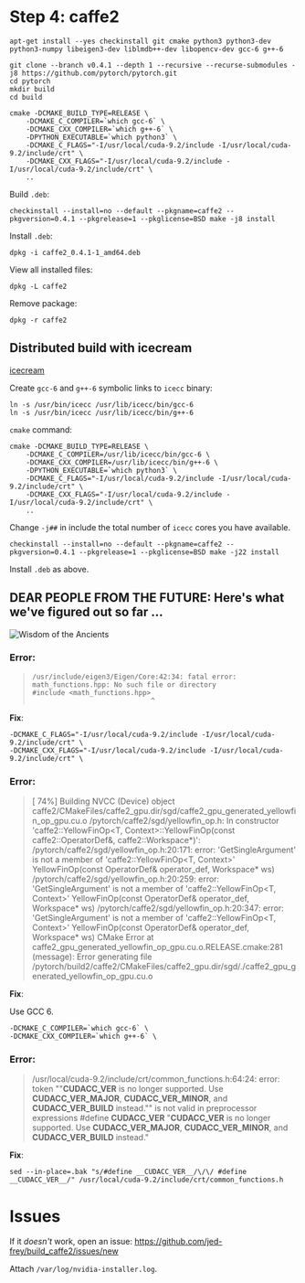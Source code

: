 # Step 4: caffe2

    apt-get install --yes checkinstall git cmake python3 python3-dev python3-numpy libeigen3-dev liblmdb++-dev libopencv-dev gcc-6 g++-6

    git clone --branch v0.4.1 --depth 1 --recursive --recurse-submodules -j8 https://github.com/pytorch/pytorch.git
    cd pytorch
	mkdir build
	cd build

	cmake -DCMAKE_BUILD_TYPE=RELEASE \
		-DCMAKE_C_COMPILER=`which gcc-6` \
		-DCMAKE_CXX_COMPILER=`which g++-6` \
		-DPYTHON_EXECUTABLE=`which python3` \
		-DCMAKE_C_FLAGS="-I/usr/local/cuda-9.2/include -I/usr/local/cuda-9.2/include/crt" \
		-DCMAKE_CXX_FLAGS="-I/usr/local/cuda-9.2/include -I/usr/local/cuda-9.2/include/crt" \
		..

Build ```.deb```:

    checkinstall --install=no --default --pkgname=caffe2 --pkgversion=0.4.1 --pkgrelease=1 --pkglicense=BSD make -j8 install

Install ```.deb```:

    dpkg -i caffe2_0.4.1-1_amd64.deb

View all installed files:

    dpkg -L caffe2

Remove package:

    dpkg -r caffe2

## Distributed build with icecream

[icecream](https://github.com/icecc/icecream) 

Create ```gcc-6``` and ```g++-6``` symbolic links to ```icecc``` binary:

    ln -s /usr/bin/icecc /usr/lib/icecc/bin/gcc-6
    ln -s /usr/bin/icecc /usr/lib/icecc/bin/g++-6

```cmake``` command:

    cmake -DCMAKE_BUILD_TYPE=RELEASE \
		-DCMAKE_C_COMPILER=/usr/lib/icecc/bin/gcc-6 \
		-DCMAKE_CXX_COMPILER=/usr/lib/icecc/bin/g++-6 \
		-DPYTHON_EXECUTABLE=`which python3` \
		-DCMAKE_C_FLAGS="-I/usr/local/cuda-9.2/include -I/usr/local/cuda-9.2/include/crt" \
		-DCMAKE_CXX_FLAGS="-I/usr/local/cuda-9.2/include -I/usr/local/cuda-9.2/include/crt" \
		..

Change ```-j##``` in include the total number of ```icecc``` cores you have available.

    checkinstall --install=no --default --pkgname=caffe2 --pkgversion=0.4.1 --pkgrelease=1 --pkglicense=BSD make -j22 install


Install ```.deb``` as above.


## DEAR PEOPLE FROM THE FUTURE: Here's what we've figured out so far ...

![Wisdom of the Ancients](https://imgs.xkcd.com/comics/wisdom_of_the_ancients.png)

### Error:

>     /usr/include/eigen3/Eigen/Core:42:34: fatal error: math_functions.hpp: No such file or directory
>     #include <math_functions.hpp>
>                                  ^

**Fix**:

    -DCMAKE_C_FLAGS="-I/usr/local/cuda-9.2/include -I/usr/local/cuda-9.2/include/crt" \
    -DCMAKE_CXX_FLAGS="-I/usr/local/cuda-9.2/include -I/usr/local/cuda-9.2/include/crt" \

### Error:

>    [ 74%] Building NVCC (Device) object caffe2/CMakeFiles/caffe2_gpu.dir/sgd/caffe2_gpu_generated_yellowfin_op_gpu.cu.o
>    /pytorch/caffe2/sgd/yellowfin_op.h: In constructor 'caffe2::YellowFinOp<T, Context>::YellowFinOp(const caffe2::OperatorDef&, caffe2::Workspace*)':
>    /pytorch/caffe2/sgd/yellowfin_op.h:20:171: error: 'GetSingleArgument<int>' is not a member of 'caffe2::YellowFinOp<T, Context>'
>    YellowFinOp(const OperatorDef& operator_def, Workspace* ws)
>    /pytorch/caffe2/sgd/yellowfin_op.h:20:259: error: 'GetSingleArgument<int>' is not a member of 'caffe2::YellowFinOp<T, Context>'
>    YellowFinOp(const OperatorDef& operator_def, Workspace* ws)
>    /pytorch/caffe2/sgd/yellowfin_op.h:20:347: error: 'GetSingleArgument<bool>' is not a member of 'caffe2::YellowFinOp<T, Context>'
>     YellowFinOp(const OperatorDef& operator_def, Workspace* ws)
>    CMake Error at caffe2_gpu_generated_yellowfin_op_gpu.cu.o.RELEASE.cmake:281 (message):
>    Error generating file
>    /pytorch/build2/caffe2/CMakeFiles/caffe2_gpu.dir/sgd/./caffe2_gpu_generated_yellowfin_op_gpu.cu.o

**Fix**:

Use GCC 6.

    -DCMAKE_C_COMPILER=`which gcc-6` \
    -DCMAKE_CXX_COMPILER=`which g++-6` \

### Error:

>    /usr/local/cuda-9.2/include/crt/common_functions.h:64:24: error: token ""__CUDACC_VER__ is no longer supported.  Use __CUDACC_VER_MAJOR__, __CUDACC_VER_MINOR__, and __CUDACC_VER_BUILD__ instead."" is not valid in preprocessor expressions
>    #define __CUDACC_VER__ "__CUDACC_VER__ is no longer supported.  Use __CUDACC_VER_MAJOR__, __CUDACC_VER_MINOR__, and __CUDACC_VER_BUILD__ instead."

**Fix**:

    sed --in-place=.bak "s/#define __CUDACC_VER__/\/\/ #define __CUDACC_VER__/" /usr/local/cuda-9.2/include/crt/common_functions.h

# Issues

If it *doesn't* work, open an issue: https://github.com/jed-frey/build_caffe2/issues/new

Attach ```/var/log/nvidia-installer.log```.
